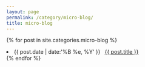 ```yaml
---
layout: page
permalink: /category/micro-blog/
title: micro-blog
---
```

{% for post in site.categories.micro-blog %}
 <li><span>{{ post.date | date:'%B %e, %Y' }}</span> &nbsp; <a href="{{ post.url }}">{{ post.title }}</a></li>
{% endfor %}